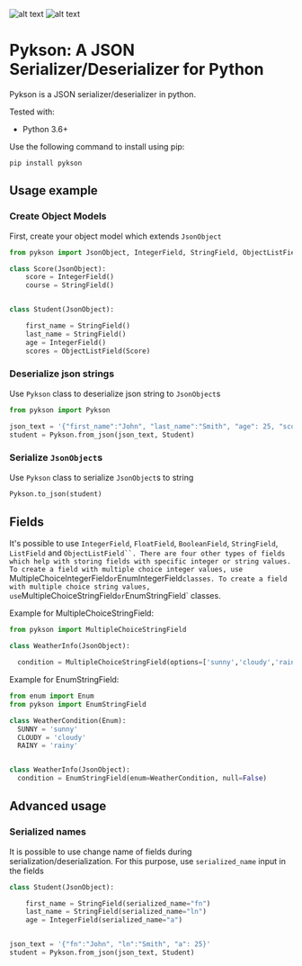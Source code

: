 ![alt text][pypi_version] ![alt text][licence_version]

# Pykson: A JSON Serializer/Deserializer for Python

Pykson is a JSON serializer/deserializer in python.

Tested with:
* Python 3.6+

Use the following command to install using pip:
```
pip install pykson
```

## Usage example
### Create Object Models
First, create your object model which extends `JsonObject`
```python
from pykson import JsonObject, IntegerField, StringField, ObjectListField

class Score(JsonObject):
    score = IntegerField()
    course = StringField()


class Student(JsonObject):

    first_name = StringField()
    last_name = StringField()
    age = IntegerField()
    scores = ObjectListField(Score)

```

### Deserialize json strings
Use `Pykson` class to deserialize json string to `JsonObject`s
```python
from pykson import Pykson

json_text = '{"first_name":"John", "last_name":"Smith", "age": 25, "scores": [ {"course": "Algebra", "score": 100}, {"course": "Statistics", "score": 90} ]}'
student = Pykson.from_json(json_text, Student)
```

### Serialize `JsonObject`s
Use `Pykson` class to serialize `JsonObject`s to string
```python
Pykson.to_json(student)
```
## Fields
It's possible to use `IntegerField`, `FloatField`, `BooleanField`, `StringField`, `ListField` and `ObjectListField``.
There are four other types of fields which help with storing fields with specific integer or string values. To create a field with multiple choice integer values, use `MultipleChoiceIntegerField` or `EnumIntegerField` classes. To create a field with multiple choice string values, use `MultipleChoiceStringField` or `EnumStringField` classes.

Example for MultipleChoiceStringField:
```python
from pykson import MultipleChoiceStringField

class WeatherInfo(JsonObject):

  condition = MultipleChoiceStringField(options=['sunny','cloudy','rainy'], null=False)

```

Example for EnumStringField:
```python
from enum import Enum
from pykson import EnumStringField

class WeatherCondition(Enum):
  SUNNY = 'sunny'
  CLOUDY = 'cloudy'
  RAINY = 'rainy'


class WeatherInfo(JsonObject):
  condition = EnumStringField(enum=WeatherCondition, null=False)

```



## Advanced usage

### Serialized names
It is possible to use change name of fields during serialization/deserialization. For this purpose, use `serialized_name` input in the fields
```python
class Student(JsonObject):

    first_name = StringField(serialized_name="fn")
    last_name = StringField(serialized_name="ln")
    age = IntegerField(serialized_name="a")


json_text = '{"fn":"John", "ln":"Smith", "a": 25}'
student = Pykson.from_json(json_text, Student)
```

[pypi_version]: https://img.shields.io/pypi/v/pykson.svg "PYPI version"
[licence_version]: https://img.shields.io/badge/license-MIT%20v2-brightgreen.svg "MIT Licence"
